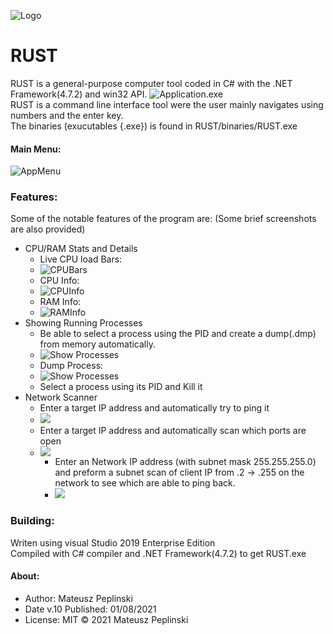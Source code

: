 ![Logo](icon/RUST_icon.png)
# RUST

RUST is a general-purpose computer tool coded in C# with the .NET Framework(4.7.2) and win32 API.
![Application.exe](READMEimg/Capture.PNG)
<br /> 
RUST is a command line interface tool were the user mainly navigates using numbers and the enter key.
<br /> The binaries (exucutables {.exe}) is found in RUST/binaries/RUST.exe
#### Main Menu:
![AppMenu](READMEimg/Capture1.PNG)
### Features:
Some of the notable features of the program are:
(Some brief screenshots are also provided)
* CPU/RAM Stats and Details
	* Live CPU load Bars:
	* ![CPUBars](READMEimg/Capture2.PNG)
	* CPU Info:
	* ![CPUInfo](READMEimg/Capture3.PNG)
	* RAM Info:
	* ![RAMInfo](READMEimg/Capture4.PNG)
* Showing Running Processes
    * Be able to select a process using the PID and create a dump(.dmp) from memory automatically.
    * ![Show Processes](READMEimg/Capture5.PNG)
    * Dump Process:
    * ![Show Processes](READMEimg/Capture6.PNG)
    * Select a process using its PID and Kill it
* Network Scanner
	* Enter a target IP address and automatically try to ping it 
	* ![](READMEimg/Capture7.PNG)
	* Enter a target IP address and automatically scan which ports are open
	* ![](READMEimg/Capture8.PNG)
    	* Enter an Network IP address (with subnet mask 255.255.255.0) and preform a subnet scan of client IP from .2 -> .255 on the network to see which are able to ping back. 
    	* ![](READMEimg/Capture9.PNG)
### Building:
Writen using visual Studio 2019 Enterprise Edition
<br />
Compiled with C# compiler and .NET Framework(4.7.2) to get RUST.exe
#### About:
* Author: Mateusz Peplinski
* Date v.10 Published: 01/08/2021
* License: MIT 
© 2021 Mateusz Peplinski
